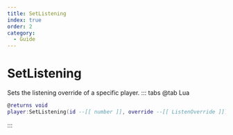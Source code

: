 ```yaml
---
title: SetListening
index: true
order: 2
category:
  - Guide
---
```


# SetListening
Sets the listening override of a specific player.
::: tabs
@tab Lua
```lua
@returns void
player:SetListening(id --[[ number ]], override --[[ ListenOverride ]])
```

:::